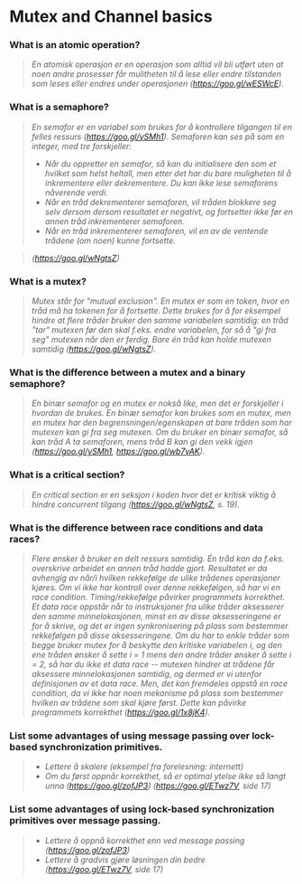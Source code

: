 # Mutex and Channel basics

### What is an atomic operation?
> *En atomisk operasjon er en operasjon som alltid vil bli utført uten at noen andre prosesser får mulitheten til å lese eller endre tilstanden som leses eller endres under operasjonen (https://goo.gl/wESWcE).*

### What is a semaphore?
> *En semafor er en variabel som brukes for å kontrollere tilgangen til en felles ressurs (https://goo.gl/ySMh1). Semaforen kan ses på som en integer, med tre forskjeller:*
>-  *Når du oppretter en semafor, så kan du initialisere den som et hvilket som helst heltall, men etter det har du bare muligheten til å inkrementere eller dekrementere. Du kan ikke lese semaforens nåverende verdi.*
>-  *Når en tråd dekrementerer semaforen, vil tråden blokkere seg selv dersom dersom resultatet er negativt, og fortsetter ikke før en annen tråd inkrementerer semaforen.*
>-  *Når en tråd inkrementerer semaforen, vil en av de ventende trådene (om noen) kunne fortsette.*

>*(https://goo.gl/wNgtsZ)*

### What is a mutex?
> *Mutex står for "mutual exclusion". En mutex er som en token, hvor en tråd må ha tokenen for å fortsette. Dette brukes for å for eksempel hindre at flere tråder bruker den samme variabelen samtidig: en tråd "tar" mutexen før den skal f.eks. endre variabelen, for så å "gi fra seg" mutexen når den er ferdig. Bare én tråd kan holde mutexen samtidig (https://goo.gl/wNgtsZ).*

### What is the difference between a mutex and a binary semaphore?
> *En binær semafor og en mutex er nokså like, men det er forskjeller i hvordan de brukes. En binær semafor kan brukes som en mutex, men en mutex har den begrensningen/egenskapen at bare tråden som har mutexen kan gi fra seg mutexen. Om du bruker en binær semafor, så kan tråd A ta semaforen, mens tråd B kan gi den vekk igjen (https://goo.gl/ySMh1, https://goo.gl/wb7vAK).*

### What is a critical section?
> *En critical section er en seksjon i koden hvor det er kritisk viktig å hindre concurrent tilgang (https://goo.gl/wNgtsZ, s. 19).*

### What is the difference between race conditions and data races?
> *Flere ønsker å bruker en delt ressurs samtidig. Én tråd kan da f.eks. overskrive arbeidet en annen tråd hadde gjort. Resultatet er da avhengig av når/i hvilken rekkefølge de ulike trådenes operasjoner kjøres. Om vi ikke har kontroll over denne rekkefølgen, så har vi en race condition. Timing/rekkefølge påvirker programmets korrekthet.*
> *Et data race oppstår når to instruksjoner fra ulike tråder aksesserer den samme minnelokasjonen, minst en av disse aksesseringene er for å skrive, og det er ingen synkronisering på plass som bestemmer rekkefølgen på disse aksesseringene.*
> *Om du har to enkle tråder som begge bruker mutex for å beskytte den kritiske variabelen i, og den ene tråden ønsker å sette i = 1 mens den andre tråder ønsker å sette i = 2, så har du ikke et data race -- mutexen hindrer at trådene får aksessere minnelokasjonen samtidig, og dermed er vi utenfor definisjonen av et data race. Men, det kan fremdeles oppstå en race condition, da vi ikke har noen mekanisme på plass som bestemmer hvilken av trådene som skal kjøre først. Dette kan påvirke programmets korrekthet (https://goo.gl/1x8jK4).*

### List some advantages of using message passing over lock-based synchronization primitives.
>- *Lettere å skalere (eksempel fra forelesning: internett)*
>- *Om du først oppnår korrekthet, så er optimal ytelse ikke så langt unna (https://goo.gl/zofJP3) (https://goo.gl/ETwz7V, side 17)* 

### List some advantages of using lock-based synchronization primitives over message passing.
>- *Lettere å oppnå korrekthet enn ved message passing (https://goo.gl/zofJP3)*
>- *Lettere å gradvis gjøre løsningen din bedre (https://goo.gl/ETwz7V, side 17)*
